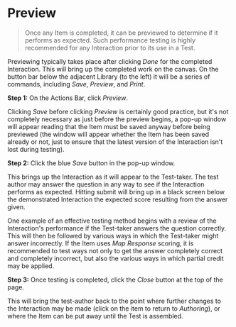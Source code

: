 <!--
created_at: 2015-05-15
authors:         
    - "Ben Angel"    
--> 

# Preview

>Once any Item is completed, it can be previewed to determine if it performs as expected. Such performance testing is highly recommended for any Interaction prior to its use in a Test.

Previewing typically takes place after clicking *Done* for the completed Interaction. This will bring up the completed work on the canvas. On the button bar below the adjacent Library (to the left) it will be a series of commands, including *Save*, *Preview*, and *Print*.

**Step 1:** On the Actions Bar, click *Preview*.

Clicking *Save* before clicking *Preview* is certainly good practice, but it's not completely necessary as just before the preview begins, a pop-up window will appear reading that the Item must be saved anyway before being previewed (the window will appear whether the Item has been saved already or not, just to ensure that the latest version of the Interaction isn't lost during testing).

**Step 2:** Click the blue *Save* button in the pop-up window.

This brings up the Interaction as it will appear to the Test-taker. The test author may answer the question in any way to see if the Interaction performs as expected. Hitting submit will bring up in a black screen below the demonstrated Interaction the expected score resulting from the answer given.

One example of an effective testing method begins with a review of the Interaction's performance if the Test-taker answers the question correctly. This will then be followed by various ways in which the Test-taker might answer incorrectly. If the Item uses *Map Response* scoring, it is recommended to test ways not only to get the answer completely correct and completely incorrect, but also the various ways in which partial credit may be applied.

**Step 3:** Once testing is completed, click the *Close* button at the top of the page.

This will bring the test-author back to the point where further changes to the Interaction may be made (click on the item to return to *Authoring*), or where the Item can be put away until the Test is assembled.
